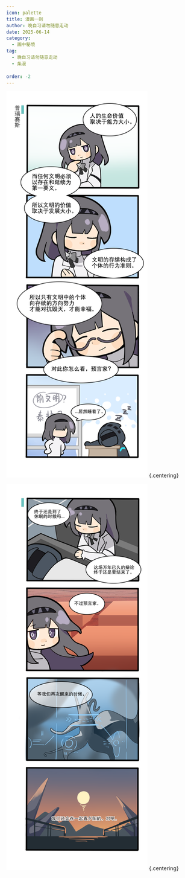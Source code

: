 ```yaml
---
icon: palette
title: 漫画一则
author: 晚自习请勿随意走动
date: 2025-06-14
category:
  - 画中秘境
tag:
  - 晚自习请勿随意走动
  - 条漫

order: -2
---
```


![](./res/comic/漫画（晚自习请勿随意走动）1.webp) {.centering}

![](./res/comic/漫画（晚自习请勿随意走动）2.webp) {.centering}

<FakeAds />